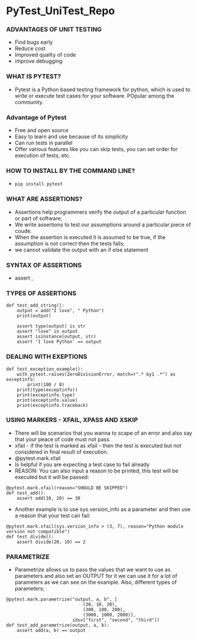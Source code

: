 # PyTest_UniTest_Repo

### ADVANTAGES OF UNIT TESTING

- Find bugs early
- Reduce cost
- Improved quality of code
- improve debugging

### WHAT IS PYTEST?

- Pytest is a Python based testing framework for python, which is used to write or execute test cases for your software. POpular among the community.

### Advantage of Pytest

- Free and open source
- Easy to learn and use because of its simplicity
- Can run tests in parallel
- Offer various features like you can skip tests, you can set order for execution of tests, etc.

### HOW TO INSTALL BY THE COMMAND LINE?

- `pip install pytest`

### WHAT ARE ASSERTIONS?

- Assertions help programmers verify the output of a particular function or part of software;
- We write assertions to test our assumptions around a particular piece of coude.
- When the assertion is executed it is assumed to be true, if the assumption is not correct then the tests fails;
- we cannot validate the output with an if else statement

### SYNTAX OF ASSERTIONS

- assert <condition>, <message>

### TYPES OF ASSERTIONS

```
def test_add_string():
    output = add("I love", " Python")
    print(output)

    assert type(output) is str
    assert "love" in output
    assert isinstance(output, str)
    assert 'I love Python' == output
```

### DEALING WITH EXEPTIONS

```
def test_exception_example():
    with pytest.raises(ZeroDivisionError, match=r".* by1 .*") as exceptinfo:
        print(100 / 0)
    print(type(exceptinfo))
    print(exceptinfo.type)
    print(exceptinfo.value)
    print(exceptinfo.traceback)
```

### USING MARKERS - XFAIL, XPASS AND XSKIP
    
- There will be scenarios that you wanna to scape of an error and also say that your peace of code must not pass.
- xfail - if the test is marked as xfail - then the test is executed but not considered in final result of execution.
- @pytest.mark.xfail
- Is helpful if you are expecting a test case to fail already
- REASON: You can also input a reason to be printed, this test will be executed but it will be passed:
    
```
@pytest.mark.xfail(reason="SHOULD BE SKIPPED")
def test_add():
    assert add(10, 20) == 30
```

- Another example is to use sys.version_info as a parameter and then use a reason that your test can fail:
    
```
@pytest.mark.xfail(sys.version_info > (3, 7), reason="Python module version not compatible")
def test_divide():
    assert divide(20, 10) == 2   
```

### PARAMETRIZE

- Parametrize allows us to pass the values that we want to use as parameters and also set an OUTPUT for it we can use it for a lot of parameters as we can see on the example. Also, different types of parameters;
    
```
@pytest.mark.parametrize("output, a, b", [
                             (30, 10, 20),
                             (300, 100, 200),
                             (3000, 1000, 2000)],
                         ids=["first", "second", "third"])
def test_add_parametrize(output, a, b):
    assert add(a, b) == output
    
```
